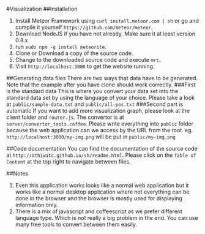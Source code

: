 #Visualization
##Installation
1. Install Meteor Framework using `curl install.meteor.com | sh` or go and compile it yourself `https://github.com/meteor/meteor`.
2. Download NodeJS if you have not already. Make sure it at least version 0.8.x
3. run `sudo npm -g install meteorite`.
4. Clone or Download a copy of the source code.
5. Change to the downloaded source code and execute `mrt`.
6. Visit `http://localhost:3000` to get the website running.

##Generating data files
There are two ways that data have to be generated. Note that the example after you have clone should work correctly.
###First is the standard data
This is where you convert your data set into the standard data set by using the language of your choice. Please take a look at `public/sample-data.txt` and `public/all-pos.txt`
###Second part is automatic
If you want to add more visualization graph, please look at the client folder and `router.js`. The convertor is at `server/convertor_tools.coffee`. Please write everything into `public` folder because the web application can we access by the URL from the root. eg. `http://localhost:3000/my-img.png` will be put in `public/my-img.png`

##Code documentation
You can find the documentation of the source code at `http://athiwatc.github.io/sh/readme.html`. Please click on the `Table of Content` at the top right to navigate between files.

##Notes
1. Even this application works looks like a normal web application but it works like a normal desktop application where not everything can be done in the browser and the browser is mostly used for displaying information only.
2. There is a mix of javascript and coffeescript as we prefer different language type. Which is not really a big problem in the end. You can use many free tools to convert between them easily.